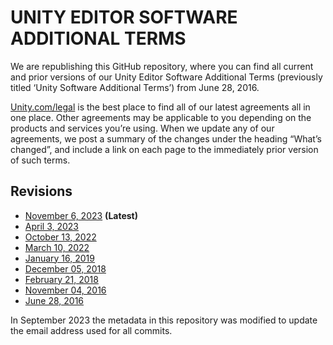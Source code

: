 # UNITY EDITOR SOFTWARE ADDITIONAL TERMS

We are republishing this GitHub repository, where you can find all current and prior versions of our Unity Editor Software Additional Terms (previously titled ‘Unity Software Additional Terms’) from June 28, 2016. 

[Unity.com/legal](https://unity.com/legal) is the best place to find all of our latest agreements all in one place.  Other agreements may be applicable to you depending on the products and services you’re using.  When we update any of our agreements, we post a summary of the changes under the heading “What’s changed”, and include a link on each page to the immediately prior version of such terms.

## Revisions
* [November 6, 2023](Unity%20Software%20Additional%20Terms.md) **(Latest)**
* [April 3, 2023](../50329a6/Unity%20Software%20Additional%20Terms.md)
* [October 13, 2022](../71654bf/Unity%20Software%20Additional%20Terms.md)
* [March 10, 2022](../d7b5909/Unity%20Software%20Additional%20Terms.md)
* [January 16, 2019](../a99de88/Unity%20Software%20Additional%20Terms.md)
* [December 05, 2018](../847ff5f/Unity%20Software%20Additional%20Terms.md)
* [February 21, 2018](../d2917a6/Unity%20Software%20Additional%20Terms.md)
* [November 04, 2016](../7532a20/Unity%20Software%20Additional%20Terms.md)
* [June 28, 2016](../2f4f89f/Unity%20Software%20Additional%20Terms.md)

In September 2023 the metadata in this repository was modified to update the email address used for all commits.
